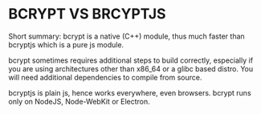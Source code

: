 # BCRYPT VS BRCYPTJS
Short summary: bcrypt is a native (C++) module, thus much faster than bcryptjs which is a pure js module.

bcrypt sometimes requires additional steps to build correctly, especially if you are using architectures other than x86_64 or a glibc based distro. You will need additional dependencies to compile from source.

bcryptjs is plain js, hence works everywhere, even browsers. bcrypt runs only on NodeJS, Node-WebKit or Electron.